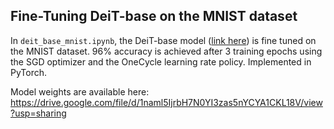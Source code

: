 ## Fine-Tuning DeiT-base on the MNIST dataset

In `deit_base_mnist.ipynb`, the DeiT-base model (<a href="https://github.com/facebookresearch/deit">link here</a>) is fine tuned on the MNIST dataset. 96% accuracy is achieved after 3 training epochs using the SGD optimizer and the OneCycle learning rate policy. Implemented in PyTorch.

Model weights are available here: https://drive.google.com/file/d/1naml5IjrbH7N0YI3zas5nYCYA1CKL18V/view?usp=sharing
